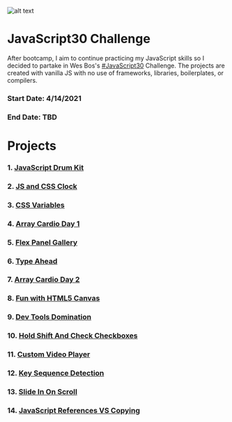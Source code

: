 ![alt text](https://i.ibb.co/T4zGx7n/javascript30.png)

# JavaScript30 Challenge

After bootcamp, I aim to continue practicing my JavaScript skills so I decided to partake in Wes Bos's [#JavaScript30](https://javascript30.com/) Challenge.
The projects are created with vanilla JS with no use of frameworks, libraries, boilerplates, or compilers. 

### **Start Date**: 4/14/2021
### **End Date**: TBD

# Projects
### 1. [JavaScript Drum Kit](https://github.com/sandaiiyahh/JavaScript30/tree/main/01-JavaScript%20Drum%20Kit)
### 2. [JS and CSS Clock](https://github.com/sandaiiyahh/JavaScript30/tree/main/02-JS%20and%20CSS%20Clock)
### 3. [CSS Variables](https://github.com/sandaiiyahh/JavaScript30/tree/main/03-CSS%20Variables)
### 4. [Array Cardio Day 1](https://github.com/sandaiiyahh/JavaScript30/tree/main/04-Array%20Cardio%20Day%201)
### 5. [Flex Panel Gallery](https://github.com/sandaiiyahh/JavaScript30/tree/main/05-Flex%20Panel%20Gallery)
### 6. [Type Ahead](https://github.com/sandaiiyahh/JavaScript30/tree/main/06-Type%20Ahead)
### 7. [Array Cardio Day 2](https://github.com/sandaiiyahh/JavaScript30/tree/main/07-Array%20Cardio%20Day%202)
### 8. [Fun with HTML5 Canvas](https://github.com/sandaiiyahh/JavaScript30/tree/main/08-Fun%20With%20HTML5%20Canvas)
### 9. [Dev Tools Domination](https://github.com/sandaiiyahh/JavaScript30/tree/main/09-Dev%20Tools%20Domination)
### 10. [Hold Shift And Check Checkboxes](https://github.com/sandaiiyahh/JavaScript30/tree/main/10-Hold%20Shift%20and%20Check%20Checkboxes)
### 11. [Custom Video Player](https://github.com/sandaiiyahh/JavaScript30/tree/main/11-Custom%20Video%20Player)
### 12. [Key Sequence Detection](https://github.com/sandaiiyahh/JavaScript30/tree/main/12-Key%20Sequence%20Detection)
### 13. [Slide In On Scroll](https://github.com/sandaiiyahh/JavaScript30/tree/main/13-Slide%20In%20On%20Scroll)
### 14. [JavaScript References VS Copying](https://github.com/sandaiiyahh/JavaScript30/tree/main/14-JavaScript%20References%20VS%20Copying)
